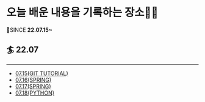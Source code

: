 # 오늘 배운 내용을 기록하는 장소🧐🧐
🙏SINCE **22.07.15~**  
   
## 🏄 22.07
---
* [07.15\(GIT TUTORIAL\)](./Git/GIT_TUTORIAL)
* [07.16\(SPRING\)](./Spring)
* [07.17\(SPRING\)](./Spring)
* [07.18\(PYTHON\)](./PYTHON/파이썬.md)